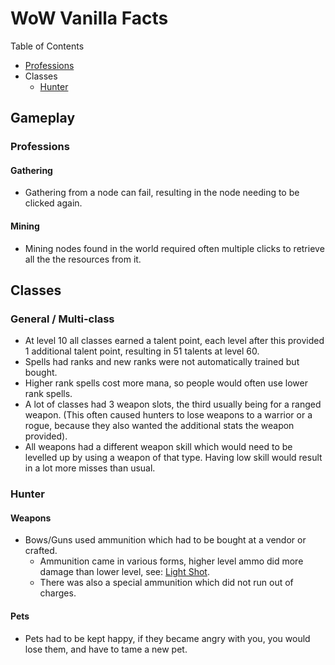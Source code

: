 # WoW Vanilla Facts

Table of Contents
 - [Professions](#Professions)
 - Classes
   * [Hunter](#Hunter)

## Gameplay
### Professions
#### Gathering
 - Gathering from a node can fail, resulting in the node needing to be clicked again.

#### Mining
 - Mining nodes found in the world required often multiple clicks to retrieve all the the resources from it.

## Classes
### General / Multi-class
 - At level 10 all classes earned a talent point, each level after this provided 1 additional talent point, resulting in 51 talents at level 60.
 - Spells had ranks and new ranks were not automatically trained but bought.
 - Higher rank spells cost more mana, so people would often use lower rank spells.
 - A lot of classes had 3 weapon slots, the third usually being for a ranged weapon.  (This often caused hunters to lose weapons to a warrior or a rogue, because they also wanted the additional stats the weapon provided).
 - All weapons had a different weapon skill which would need to be levelled up by using a weapon of that type.  Having low skill would result in a lot more misses than usual.

### Hunter

#### Weapons
 - Bows/Guns used ammunition which had to be bought at a vendor or crafted.
   * Ammunition came in various forms, higher level ammo did more damage than lower level, see: [Light Shot](http://www.wowhead.com/item=2516/light-shot).
   * There was also a special ammunition which did not run out of charges.

#### Pets
 - Pets had to be kept happy, if they became angry with you, you would lose them, and have to tame a new pet.
